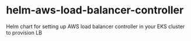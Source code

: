 # helm-aws-load-balancer-controller
Helm chart for setting up AWS load balancer controller in your EKS cluster to provision LB
